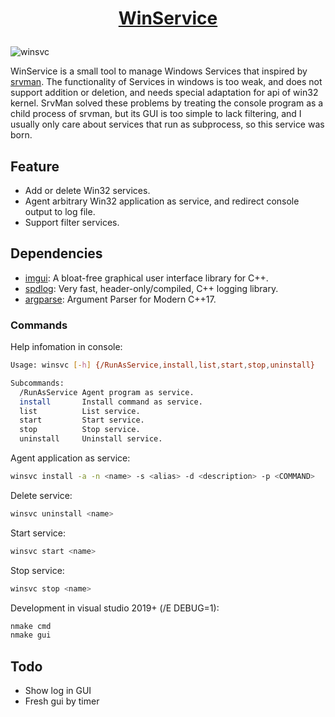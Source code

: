 <a href="https://github.com/imssyang/WinService">
  <h1 align="center">
    <p>WinService</p>
  </h1>
</a>

![winsvc](https://github.com/imssyang/WinService/blob/main/snapshot/winsvc.png)

WinService is a small tool to manage Windows Services that inspired by [srvman](https://sysprogs.com/legacy/tools/srvman). The functionality of Services in windows is too weak, and does not support addition or deletion, and needs special adaptation for api of win32 kernel. SrvMan solved these problems by treating the console program as a child process of srvman, but its GUI is too simple to lack filtering, and I usually only care about services that run as subprocess, so this service was born.

## Feature

- Add or delete Win32 services.
- Agent arbitrary Win32 application as service, and redirect console output to log file.
- Support filter services.

## Dependencies

- [imgui](https://github.com/ocornut/imgui): A bloat-free graphical user interface library for C++.
- [spdlog](https://github.com/gabime/spdlog): Very fast, header-only/compiled, C++ logging library.
- [argparse](https://github.com/p-ranav/argparse): Argument Parser for Modern C++17.

### Commands

Help infomation in console:

```bash
Usage: winsvc [-h] {/RunAsService,install,list,start,stop,uninstall}

Subcommands:
  /RunAsService Agent program as service.
  install       Install command as service.
  list          List service.
  start         Start service.
  stop          Stop service.
  uninstall     Uninstall service.
```

Agent application as service:

```bash
winsvc install -a -n <name> -s <alias> -d <description> -p <COMMAND>
```

Delete service:

```bash
winsvc uninstall <name>
```

Start service:

```bash
winsvc start <name>
```

Stop service:

```bash
winsvc stop <name>
```

Development in visual studio 2019+ (/E DEBUG=1):

```bash
nmake cmd
nmake gui
```

## Todo

- Show log in GUI
- Fresh gui by timer
